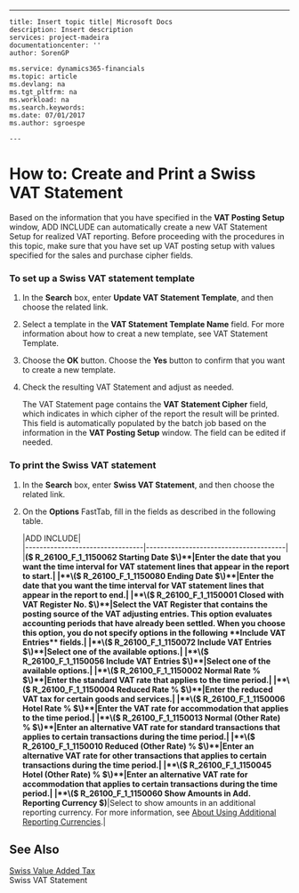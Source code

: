 ---
    title: Insert topic title| Microsoft Docs
    description: Insert description
    services: project-madeira
    documentationcenter: ''
    author: SorenGP

    ms.service: dynamics365-financials
    ms.topic: article
    ms.devlang: na
    ms.tgt_pltfrm: na
    ms.workload: na
    ms.search.keywords:
    ms.date: 07/01/2017
    ms.author: sgroespe

    ---
# How to: Create and Print a Swiss VAT Statement
Based on the information that you have specified in the **VAT Posting Setup** window, ADD INCLUDE<!--[!INCLUDE[navnow](../../includes/navnow_md.md)]--> can automatically create a new VAT Statement Setup for realized VAT reporting. Before proceeding with the procedures in this topic, make sure that you have set up VAT posting setup with values specified for the sales and purchase cipher fields.  
  
### To set up a Swiss VAT statement template  
  
1.  In the **Search** box, enter **Update VAT Statement Template**, and then choose the related link.  
  
2.  Select a template in the **VAT Statement Template Name** field. For more information about how to creat a new template, see VAT Statement Template.  
  
3.  Choose the **OK** button. Choose the **Yes** button to confirm that you want to create a new template.  
  
4.  Check the resulting VAT Statement and adjust as needed.  
  
     The VAT Statement page contains the **VAT Statement Cipher** field, which indicates in which cipher of the report the result will be printed. This field is automatically populated by the batch job based on the information in the **VAT Posting Setup** window. The field can be edited if needed.  
  
### To print the Swiss VAT statement  
  
1.  In the **Search** box, enter **Swiss VAT Statement**, and then choose the related link.  
  
2.  On the **Options** FastTab, fill in the fields as described in the following table.  
  
    |ADD INCLUDE<!--[!INCLUDE[bp_tablefield](../../includes/bp_tabledescription_md.md)]-->|  
    |---------------------------------|---------------------------------------|  
    |**\($ R\_26100\_F\_1\_1150062 Starting Date $\)**|Enter the date that you want the time interval for VAT statement lines that appear in the report to start.|  
    |**\($ R\_26100\_F\_1\_1150080 Ending Date $\)**|Enter the date that you want the time interval for VAT statement lines that appear in the report to end.|  
    |**\($ R\_26100\_F\_1\_1150001 Closed with VAT Register No. $\)**|Select the VAT Register that contains the posting source of the VAT adjusting entries. This option evaluates accounting periods that have already been settled. When you choose this option, you do not specify options in the following **Include VAT Entries** fields.|  
    |**\($ R\_26100\_F\_1\_1150072 Include VAT Entries $\)**|Select one of the available options.|  
    |**\($ R\_26100\_F\_1\_1150056 Include VAT Entries $\)**|Select one of the available options.|  
    |**\($ R\_26100\_F\_1\_1150002 Normal Rate % $\)**|Enter the standard VAT rate that applies to the time period.|  
    |**\($ R\_26100\_F\_1\_1150004 Reduced Rate % $\)**|Enter the reduced VAT tax for certain goods and services.|  
    |**\($ R\_26100\_F\_1\_1150006 Hotel Rate % $\)**|Enter the VAT rate for accommodation that applies to the time period.|  
    |**\($ R\_26100\_F\_1\_1150013 Normal \(Other Rate\) % $\)**|Enter an alternative VAT rate for standard transactions that applies to certain transactions during the time period.|  
    |**\($ R\_26100\_F\_1\_1150010 Reduced \(Other Rate\) % $\)**|Enter an alternative VAT rate for other transactions that applies to certain transactions during the time period.|  
    |**\($ R\_26100\_F\_1\_1150045 Hotel \(Other Rate\) % $\)**|Enter an alternative VAT rate for accommodation that applies to certain transactions during the time period.|  
    |**\($ R\_26100\_F\_1\_1150060 Show Amounts in Add. Reporting Currency $\)**|Select to show amounts in an additional reporting currency. For more information, see [About Using Additional Reporting Currencies](../FullExperience/about-using-additional-reporting-currencies.md).|  
  
## See Also  
 [Swiss Value Added Tax](../FullExperience/swiss-value-added-tax.md)   
 Swiss VAT Statement